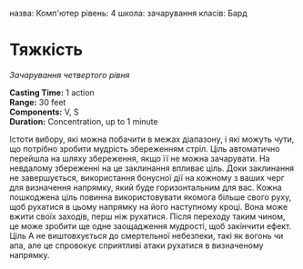 назва: Комп'ютер рівень: 4 школа: зачарування класів: Бард

# Тяжкість
_Зачарування четвертого рівня_

**Casting Time:** 1 action    
**Range:** 30 feet    
**Components:** V, S    
**Duration:** Concentration, up to 1 minute

Істоти вибору, які можна побачити в межах діапазону, і які можуть чути, що потрібно зробити мудрість збереженням стріл. Ціль автоматично перейшла на шляху збереження, якщо її не можна зачарувати. На невдалому збереженні на це заклинання впливає ціль. Доки заклинання не завершується, використання бонусної дії на кожному з ваших черг для визначення напрямку, який буде горизонтальним для вас. Кожна пошкоджена ціль повинна використовувати якомога більше свого руху, щоб рухатися в цьому напрямку на його наступному кроці. Вона може вжити своїх заходів, перш ніж рухатися. Після переходу таким чином, це може зробити ще одне заощадження мудрості, щоб закінчити ефект.    
Ціль А не виштовхується до смертельної небезпеки, такі як вогонь чи апа, але це спровокує сприятливі атаки рухатися в визначеному напрямку.